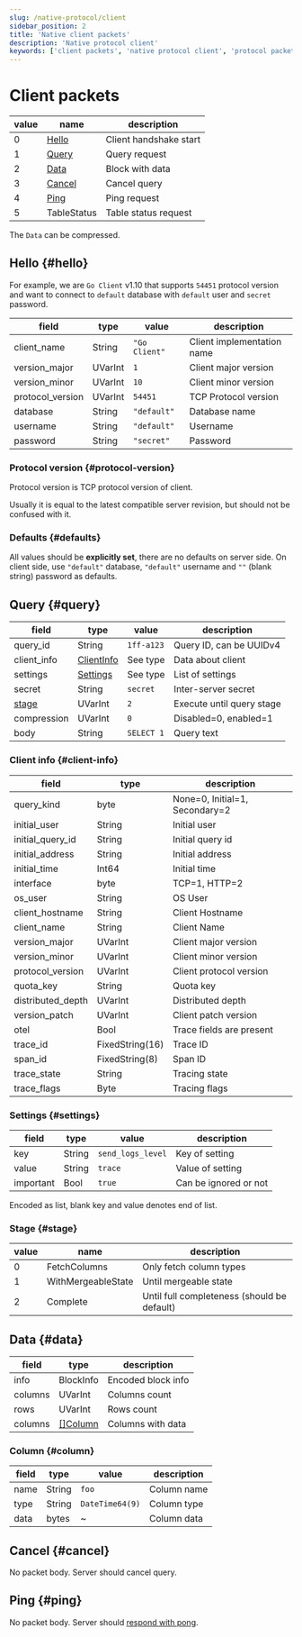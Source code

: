 ```yaml
---
slug: /native-protocol/client
sidebar_position: 2
title: 'Native client packets'
description: 'Native protocol client'
keywords: ['client packets', 'native protocol client', 'protocol packets', 'client communication', 'TCP client']
---
```


# Client packets

| value | name              | description            |
|-------|-------------------|------------------------|
| 0     | [Hello](#hello)   | Client handshake start |
| 1     | [Query](#query)   | Query request          |
| 2     | [Data](#data)     | Block with data        |
| 3     | [Cancel](#cancel) | Cancel query           |
| 4     | [Ping](#ping)     | Ping request           |
| 5     | TableStatus       | Table status request   |

The `Data` can be compressed.

## Hello {#hello}

For example, we are `Go Client` v1.10 that supports `54451` protocol version and
want to connect to `default` database with `default` user and `secret` password.

| field            | type    | value         | description                |
|------------------|---------|---------------|----------------------------|
| client_name      | String  | `"Go Client"` | Client implementation name |
| version_major    | UVarInt | `1`           | Client major version       |
| version_minor    | UVarInt | `10`          | Client minor version       |
| protocol_version | UVarInt | `54451`       | TCP Protocol version       |
| database         | String  | `"default"`   | Database name              |
| username         | String  | `"default"`   | Username                   |
| password         | String  | `"secret"`    | Password                   |

### Protocol version {#protocol-version}

Protocol version is TCP protocol version of client.

Usually it is equal to the latest compatible server revision, but
should not be confused with it.

### Defaults {#defaults}

All values should be **explicitly set**, there are no defaults on server side.
On client side, use `"default"` database, `"default"` username and `""` (blank string)
password as defaults.

## Query {#query}

| field           | type                       | value      | description               |
|-----------------|----------------------------|------------|---------------------------|
| query_id        | String                     | `1ff-a123` | Query ID, can be UUIDv4   |
| client_info     | [ClientInfo](#client-info) | See type   | Data about client         |
| settings        | [Settings](#settings)      | See type   | List of settings          |
| secret          | String                     | `secret`   | Inter-server secret       |
| [stage](#stage) | UVarInt                    | `2`        | Execute until query stage |
| compression     | UVarInt                    | `0`        | Disabled=0, enabled=1     |
| body            | String                     | `SELECT 1` | Query text                |

### Client info {#client-info}

| field             | type            | description                    |
|-------------------|-----------------|--------------------------------|
| query_kind        | byte            | None=0, Initial=1, Secondary=2 |
| initial_user      | String          | Initial user                   |
| initial_query_id  | String          | Initial query id               |
| initial_address   | String          | Initial address                |
| initial_time      | Int64           | Initial time                   |
| interface         | byte            | TCP=1, HTTP=2                  |
| os_user           | String          | OS User                        |
| client_hostname   | String          | Client Hostname                |
| client_name       | String          | Client Name                    |
| version_major     | UVarInt         | Client major version           |
| version_minor     | UVarInt         | Client minor version           |
| protocol_version  | UVarInt         | Client protocol version        |
| quota_key         | String          | Quota key                      |
| distributed_depth | UVarInt         | Distributed depth              |
| version_patch     | UVarInt         | Client patch version           |
| otel              | Bool            | Trace fields are present       |
| trace_id          | FixedString(16) | Trace ID                       |
| span_id           | FixedString(8)  | Span ID                        |
| trace_state       | String          | Tracing state                  |
| trace_flags       | Byte            | Tracing flags                  |

### Settings {#settings}

| field     | type   | value             | description           |
|-----------|--------|-------------------|-----------------------|
| key       | String | `send_logs_level` | Key of setting        |
| value     | String | `trace`           | Value of setting      |
| important | Bool   | `true`            | Can be ignored or not |

Encoded as list, blank key and value denotes end of list.

### Stage {#stage}

| value | name               | description                                 |
|-------|--------------------|---------------------------------------------|
| 0     | FetchColumns       | Only fetch column types                     |
| 1     | WithMergeableState | Until mergeable state                       |
| 2     | Complete           | Until full completeness (should be default) |

## Data {#data}

| field   | type                | description        |
|---------|---------------------|--------------------|
| info    | BlockInfo           | Encoded block info |
| columns | UVarInt             | Columns count      |
| rows    | UVarInt             | Rows count         |
| columns | [[]Column](#column) | Columns with data  |

### Column {#column}

| field | type   | value           | description |
|-------|--------|-----------------|-------------|
| name  | String | `foo`           | Column name |
| type  | String | `DateTime64(9)` | Column type |
| data  | bytes  | ~               | Column data |

## Cancel {#cancel}

No packet body. Server should cancel query.

## Ping {#ping}

No packet body. Server should [respond with pong](./server.md#pong).
